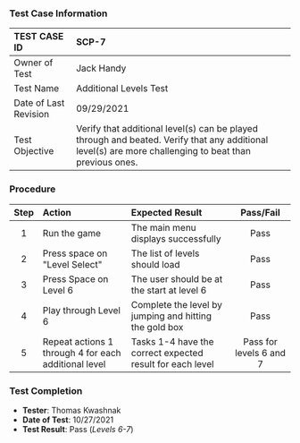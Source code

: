 ### Test Case Information

| TEST CASE ID | SCP-7 |
| :--- | :--- |
| Owner of Test | Jack Handy |
| Test Name | Additional Levels Test |
| Date of Last Revision | 09/29/2021 |
| Test Objective | Verify that additional level(s) can be played through and beated. Verify that any additional level(s) are more challenging to beat than previous ones. |

### Procedure

|Step | Action | Expected Result | Pass/Fail     |
|:---:| :---        |    :----  | :---: |
|1|Run the game|The main menu displays successfully|Pass|
|2|Press space on "Level Select"|The list of levels should load|Pass|
|3|Press Space on Level 6|The user should be at the start at level 6|Pass|
|4|Play through Level 6|Complete the level by jumping and hitting the gold box|Pass|
|5|Repeat actions 1 through 4 for each additional level|Tasks 1-4 have the correct expected result for each level|Pass for levels 6 and 7|

### Test Completion

- **Tester**: Thomas Kwashnak
- **Date of Test**: 10/27/2021
- **Test Result**: Pass (*Levels 6-7*)